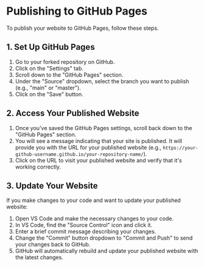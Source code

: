# Publishing to GitHub Pages

To publish your website to GitHub Pages, follow these steps.

## 1. Set Up GitHub Pages

1. Go to your forked repository on GitHub.
2. Click on the "Settings" tab.
3. Scroll down to the "GitHub Pages" section.
4. Under the "Source" dropdown, select the branch you want to publish (e.g., "main" or "master").
5. Click on the "Save" button.

## 2. Access Your Published Website

1. Once you've saved the GitHub Pages settings, scroll back down to the "GitHub Pages" section.
2. You will see a message indicating that your site is published. It will provide you with the URL for your published website (e.g., `https://your-github-username.github.io/your-repository-name/`).
3. Click on the URL to visit your published website and verify that it's working correctly.

## 3. Update Your Website

If you make changes to your code and want to update your published website:

1. Open VS Code and make the necessary changes to your code.
2. In VS Code, find the "Source Control" icon and click it.
3. Enter a brief commit message describing your changes.
4. Change the "Commit" button dropdown to "Commit and Push" to send your changes back to GitHub.
5. GitHub will automatically rebuild and update your published website with the latest changes.

